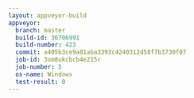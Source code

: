 ```yaml
---
layout: appveyor-build
appveyor:
  branch: master
  build-id: 36706991
  build-number: 423
  commit: a405b3ce9a81aba3393c4240312d58f7b3730f07
  job-id: 3om8ukcbcb4e215r
  job-number: 5
  os-name: Windows
  test-result: 0
---
```

